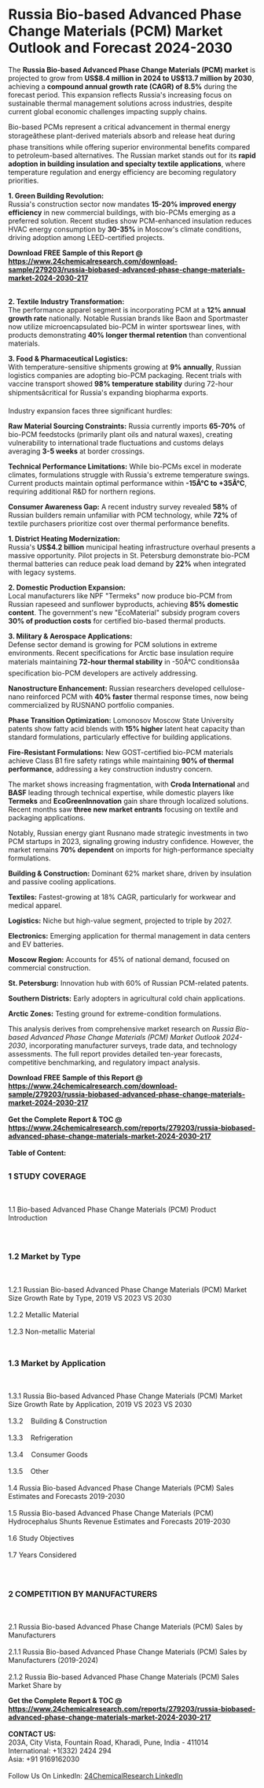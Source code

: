 <h1>Russia Bio-based Advanced Phase Change Materials (PCM) Market Outlook and Forecast 2024-2030</h1><p>The <strong>Russia Bio-based Advanced Phase Change Materials (PCM) market</strong> is projected to grow from <strong>US$8.4 million in 2024 to US$13.7 million by 2030</strong>, achieving a <strong>compound annual growth rate (CAGR) of 8.5%</strong> during the forecast period. This expansion reflects Russia's increasing focus on sustainable thermal management solutions across industries, despite current global economic challenges impacting supply chains.</p><p>Bio-based PCMs represent a critical advancement in thermal energy storageâthese plant-derived materials absorb and release heat during phase transitions while offering superior environmental benefits compared to petroleum-based alternatives. The Russian market stands out for its <strong>rapid adoption in building insulation and specialty textile applications</strong>, where temperature regulation and energy efficiency are becoming regulatory priorities.</p><p><strong>1. Green Building Revolution:</strong><br>
Russia's construction sector now mandates <strong>15-20% improved energy efficiency</strong> in new commercial buildings, with bio-PCMs emerging as a preferred solution. Recent studies show PCM-enhanced insulation reduces HVAC energy consumption by <strong>30-35%</strong> in Moscow's climate conditions, driving adoption among LEED-certified projects.</p><div><b>Download FREE Sample of this Report @ 
            <a href="https://www.24chemicalresearch.com/download-sample/279203/russia-biobased-advanced-phase-change-materials-market-2024-2030-217">
            https://www.24chemicalresearch.com/download-sample/279203/russia-biobased-advanced-phase-change-materials-market-2024-2030-217</a></b></div><br><p><strong>2. Textile Industry Transformation:</strong><br>
The performance apparel segment is incorporating PCM at a <strong>12% annual growth rate</strong> nationally. Notable Russian brands like Baon and Sportmaster now utilize microencapsulated bio-PCM in winter sportswear lines, with products demonstrating <strong>40% longer thermal retention</strong> than conventional materials.</p><p><strong>3. Food &amp; Pharmaceutical Logistics:</strong><br>
With temperature-sensitive shipments growing at <strong>9% annually</strong>, Russian logistics companies are adopting bio-PCM packaging. Recent trials with vaccine transport showed <strong>98% temperature stability</strong> during 72-hour shipmentsâcritical for Russia's expanding biopharma exports.</p><p>Industry expansion faces three significant hurdles:</p><p><strong>Raw Material Sourcing Constraints:</strong> Russia currently imports <strong>65-70%</strong> of bio-PCM feedstocks (primarily plant oils and natural waxes), creating vulnerability to international trade fluctuations and customs delays averaging <strong>3-5 weeks</strong> at border crossings.</p><p><strong>Technical Performance Limitations:</strong> While bio-PCMs excel in moderate climates, formulations struggle with Russia's extreme temperature swings. Current products maintain optimal performance within <strong>-15Â°C to +35Â°C</strong>, requiring additional R&amp;D for northern regions.</p><p><strong>Consumer Awareness Gap:</strong> A recent industry survey revealed <strong>58%</strong> of Russian builders remain unfamiliar with PCM technology, while <strong>72%</strong> of textile purchasers prioritize cost over thermal performance benefits.</p><p><strong>1. District Heating Modernization:</strong><br>
Russia's <strong>US$4.2 billion</strong> municipal heating infrastructure overhaul presents a massive opportunity. Pilot projects in St. Petersburg demonstrate bio-PCM thermal batteries can reduce peak load demand by <strong>22%</strong> when integrated with legacy systems.</p><p><strong>2. Domestic Production Expansion:</strong><br>
Local manufacturers like NPF "Termeks" now produce bio-PCM from Russian rapeseed and sunflower byproducts, achieving <strong>85% domestic content</strong>. The government's new "EcoMaterial" subsidy program covers <strong>30% of production costs</strong> for certified bio-based thermal products.</p><p><strong>3. Military &amp; Aerospace Applications:</strong><br>
Defense sector demand is growing for PCM solutions in extreme environments. Recent specifications for Arctic base insulation require materials maintaining <strong>72-hour thermal stability</strong> in -50Â°C conditionsâa specification bio-PCM developers are actively addressing.</p><p><strong>Nanostructure Enhancement:</strong> Russian researchers developed cellulose-nano reinforced PCM with <strong>40% faster</strong> thermal response times, now being commercialized by RUSNANO portfolio companies.</p><p><strong>Phase Transition Optimization:</strong> Lomonosov Moscow State University patents show fatty acid blends with <strong>15% higher</strong> latent heat capacity than standard formulations, particularly effective for building applications.</p><p><strong>Fire-Resistant Formulations:</strong> New GOST-certified bio-PCM materials achieve Class B1 fire safety ratings while maintaining <strong>90% of thermal performance</strong>, addressing a key construction industry concern.</p><p>The market shows increasing fragmentation, with <strong>Croda International</strong> and <strong>BASF</strong> leading through technical expertise, while domestic players like <strong>Termeks</strong> and <strong>EcoGreenInnovation</strong> gain share through localized solutions. Recent months saw <strong>three new market entrants</strong> focusing on textile and packaging applications.</p><p>Notably, Russian energy giant Rusnano made strategic investments in two PCM startups in 2023, signaling growing industry confidence. However, the market remains <strong>70% dependent</strong> on imports for high-performance specialty formulations.</p><p><strong>Building &amp; Construction:</strong> Dominant 62% market share, driven by insulation and passive cooling applications.</p><p><strong>Textiles:</strong> Fastest-growing at 18% CAGR, particularly for workwear and medical apparel.</p><p><strong>Logistics:</strong> Niche but high-value segment, projected to triple by 2027.</p><p><strong>Electronics:</strong> Emerging application for thermal management in data centers and EV batteries.</p><p><strong>Moscow Region:</strong> Accounts for 45% of national demand, focused on commercial construction.</p><p><strong>St. Petersburg:</strong> Innovation hub with 60% of Russian PCM-related patents.</p><p><strong>Southern Districts:</strong> Early adopters in agricultural cold chain applications.</p><p><strong>Arctic Zones:</strong> Testing ground for extreme-condition formulations.</p><p>This analysis derives from comprehensive market research on <em>Russia Bio-based Advanced Phase Change Materials (PCM) Market Outlook 2024-2030</em>, incorporating manufacturer surveys, trade data, and technology assessments. The full report provides detailed ten-year forecasts, competitive benchmarking, and regulatory impact analysis.</p><div><b>Download FREE Sample of this Report @ 
            <a href="https://www.24chemicalresearch.com/download-sample/279203/russia-biobased-advanced-phase-change-materials-market-2024-2030-217">
            https://www.24chemicalresearch.com/download-sample/279203/russia-biobased-advanced-phase-change-materials-market-2024-2030-217</a></b></div><br><div><b>Get the Complete Report & TOC @ 
            <a href="https://www.24chemicalresearch.com/reports/279203/russia-biobased-advanced-phase-change-materials-market-2024-2030-217">
            https://www.24chemicalresearch.com/reports/279203/russia-biobased-advanced-phase-change-materials-market-2024-2030-217</a></b></div><br>
            <b>Table of Content:</b><p><h2><span style="font-size:16px"><strong>1 STUDY COVERAGE</strong></span></h2><br />
<p>1.1 Bio-based Advanced Phase Change Materials (PCM) Product Introduction</p><br />
<h2><span style="font-size:16px"><strong>1.2 Market by Type</strong></span></h2><br />
<p>1.2.1 Russian Bio-based Advanced Phase Change Materials (PCM) Market Size Growth Rate by Type, 2019 VS 2023 VS 2030<br /><br />
1.2.2 Metallic Material&nbsp;&nbsp; &nbsp;<br /><br />
1.2.3 Non-metallic Material<br /><br />
<h2><span style="font-size:16px"><strong>1.3 Market by Application</strong></span></h2><br />
<p>1.3.1 Russia Bio-based Advanced Phase Change Materials (PCM) Market Size Growth Rate by Application, 2019 VS 2023 VS 2030<br /><br />
1.3.2&nbsp;&nbsp; &nbsp;Building & Construction<br /><br />
1.3.3&nbsp;&nbsp; &nbsp;Refrigeration<br /><br />
1.3.4&nbsp;&nbsp; &nbsp;Consumer Goods<br /><br />
1.3.5&nbsp;&nbsp; &nbsp;Other<br /><br />
1.4 Russia Bio-based Advanced Phase Change Materials (PCM) Sales Estimates and Forecasts 2019-2030<br /><br />
1.5 Russia Bio-based Advanced Phase Change Materials (PCM) Hydrocephalus Shunts Revenue Estimates and Forecasts 2019-2030<br /><br />
1.6 Study Objectives<br /><br />
1.7 Years Considered</p><br />
<h2><span style="font-size:16px"><strong>2 COMPETITION BY MANUFACTURERS</strong></span></h2><br />
<p>2.1 Russia Bio-based Advanced Phase Change Materials (PCM) Sales by Manufacturers<br /><br />
2.1.1 Russia Bio-based Advanced Phase Change Materials (PCM) Sales by Manufacturers (2019-2024)<br /><br />
2.1.2 Russia Bio-based Advanced Phase Change Materials (PCM) Sales Market Share by </p><div><b>Get the Complete Report & TOC @ 
            <a href="https://www.24chemicalresearch.com/reports/279203/russia-biobased-advanced-phase-change-materials-market-2024-2030-217">
            https://www.24chemicalresearch.com/reports/279203/russia-biobased-advanced-phase-change-materials-market-2024-2030-217</a></b></div><br><b>CONTACT US:</b><br>
            203A, City Vista, Fountain Road, Kharadi, Pune, India - 411014<br>
            International: +1(332) 2424 294<br>
            Asia: +91 9169162030 <br><br>
            Follow Us On LinkedIn: <a href="https://www.linkedin.com/company/24chemicalresearch/">24ChemicalResearch LinkedIn</a>